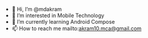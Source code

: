 - 👋 Hi, I’m @mdakram
- 👀 I’m interested in Mobile Technology
- 🌱 I’m currently learning Android Compose
- 📫 How to reach me mailto:akram10.mca@gmail.com

<!---
mdakram/mdakram is a ✨ special ✨ repository because its `README.md` (this file) appears on your GitHub profile.
You can click the Preview link to take a look at your changes.
--->

